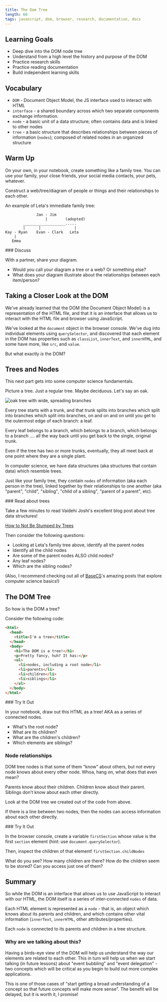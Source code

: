 ```yaml
---
title: The Dom Tree
length: 60
tags: javascript, dom, browser, research, documentation, docs
---
```


## Learning Goals

* Deep dive into the DOM node tree
* Understand from a high level the history and purpose of the DOM
* Practice research skills
* Practice reading documentation
* Build independent learning skills

## Vocabulary

- `DOM` - Document Object Model, the JS interface used to interact with HTML
- `interface` - a shared boundary across which two separate components exchange information.
- `node` - a basic unit of a data structure; often contains data and is linked to other nodes
- `tree` - a basic structure that describes relationships between pieces of information (`nodes`); composed of related nodes in an organized structure

## Warm Up

On your own, in your notebook, create something like a family tree. You can use your family, your close friends, your social media contacts, your pets, whatever.

Construct a web/tree/diagram of people or things and their relationships to each other.

An example of Leta's immediate family tree:

```
              Jan - Jim
                  |        (adopted)
        ___________________.....
        |      |               |
Kay - Ryan    Evan - Clark   Leta
    |
   Emma
```

<section class="call-to-action">
### Discuss

With a partner, share your diagram.

- Would you call your diagram a tree or a web? Or something else?
- What does your diagram illustrate about the relationships between each item/person?
</section>

## Taking a Closer Look at the DOM

We've already learned that the DOM (the Document Object Model) is a representation of the HTML file, and that it is an interface that allows us to interact with the HTML file and browser using JavaScript.

We've looked at the `document` object in the browser console. We've dug into individual elements using `querySelector`, and discovered that each element in the DOM has properties such as `classList`, `innerText`, and `innerHTML`, and some have more, like `src`, and `value`.

But what exactly _is_ the DOM?

## Trees and Nodes

This next part gets into some computer science fundamentals.

Picture a tree. Just a regular tree. Maybe deciduous. Let's say an oak.

![oak tree with wide, spreading branches](https://img1.10bestmedia.com/Images/Photos/36889/292153612-angel-oak-17_54_990x660_201404181815.jpg)

Every tree starts with a trunk, and that trunk splits into branches which split into branches which split into branches, on and on and on until you get to the outermost edge of each branch: a leaf.

Every leaf belongs to a branch, which belongs to a branch, which belongs to a branch .... all the way back until you get back to the single, original trunk.

Even if the tree has two or more trunks, eventually, they all meet back at one point where they are a single plant.

In computer science, we have data structures (aka structures that contain data) which resemble trees.

Just like your family tree, they contain `nodes` of information (aka each person in the tree), linked together by their relationships to one another (aka "parent", "child", "sibling", "child of a sibling", "parent of a parent", etc).

<section class="call-to-action">
### Read about trees

Take a few minutes to read Vaidehi Joshi's excellent blog post about tree data structures!

[How to Not Be Stumped by Trees](https://medium.com/basecs/how-to-not-be-stumped-by-trees-5f36208f68a7)

Then consider the following questions:
- Looking at Leta's family tree above, identify all the parent nodes
- Identify all the child nodes
- Are some of the parent nodes ALSO child nodes?
- Any leaf nodes?
- Which are the sibling nodes?

(Also, I recommend checking out all of [BaseCS](https://medium.com/basecs)'s amazing posts that explore computer science basics!)
</section>

## The DOM Tree

So how is the DOM a tree?

Consider the following code:

```html
<html>
  <head>
    <title>I'm a tree</title>
  </head>
  <body>
    <h1>The DOM is a tree!</h1>
    <p>Pretty fancy, huh? It has:</p>
    <ul>
      <li>nodes, including a root node</li>
      <li>parents</li>
      <li>children</li>
      <li>siblings</li>
    </ul>
  </body>
</html>
```

<section class="call-to-action">
### Try It Out

In your notebook, draw out this HTML as a tree! AKA as a series of connected nodes.

- What's the root node?
- What are its children?
- What are the children's children?
- Which elements are siblings?
</section>

### Node relationships

DOM tree nodes is that some of them "know" about others, but not every node knows about every other node. Whoa, hang on, what does that even mean?

Parents know about their children. Children know about their parent. Siblings don't know about each other directly.

Look at the DOM tree we created out of the code from above.

If there is a line between two nodes, then the nodes can access information about each other directly.

<section class="call-to-action">
### Try It Out

In the browser console, create a variable `firstSection` whose value is the first `section` element (hint: use `document.querySelector`).

Then, inspect the children of that element! `firstSection.childNodes`

What do you see? How many children are there? How do the children seem to be stored? Can you access just one of them?
</section>

## Summary

So while the DOM is an interface that allows us to use JavaScript to interact with our HTML, the DOM itself is a series of inter-connected `nodes` of data.

Each HTML element is represented as a `node` - that is, an object which knows about its parents and children, and which contains other vital information (`innerText`, `innerHTML`, other attributes/properties).

Each `node` is connected to its parents and children in a tree structure.

### Why are we talking about this?

Having a birds-eye view of the DOM will help us understand the way our elements are related to each other. This in turn will help us when we start talking (in future lessons) about "event bubbling" and "event delegation" - two concepts which will be critical as you begin to build out more complex applications.

This is one of those cases of "start getting a broad understanding of a concept so that future concepts will make more sense". The benefit will be delayed, but it is worth it, I promise!
